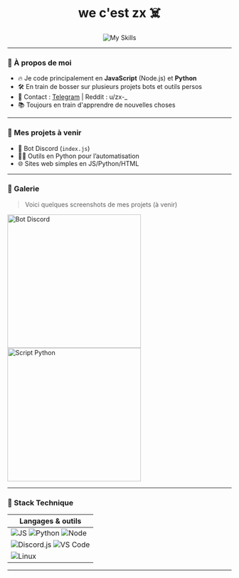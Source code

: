<h1 align="center"> we c'est zx ☠️</h1>

<p align="center">
  <img src="https://skillicons.dev/icons?i=js,py,nodejs,github,vscode,linux&perline=6" alt="My Skills">
</p>

---

### 🧠 À propos de moi

- 🔥 Je code principalement en **JavaScript** (Node.js) et **Python**
- 🛠️ En train de bosser sur plusieurs projets bots et outils persos
- 💬 Contact : [Telegram](https://t.me/zxchillsvibes) | Reddit : u/zx-_  
- 📚 Toujours en train d'apprendre de nouvelles choses

---

### 🚀 Mes projets à venir

- 🤖 Bot Discord (`index.js`)
- 🕵️‍♂️ Outils en Python pour l’automatisation
- 🌐 Sites web simples en JS/Python/HTML

---

### 📸 Galerie

> Voici quelques screenshots de mes projets (à venir)

<img src="assets/bot-discord.png" alt="Bot Discord" width="300"/>
<img src="assets/script-python.png" alt="Script Python" width="300"/>

---

### 🧩 Stack Technique

| Langages & outils |
|-------------------|
| ![JS](https://img.shields.io/badge/JavaScript-F7DF1E?style=for-the-badge&logo=javascript&logoColor=black) ![Python](https://img.shields.io/badge/Python-3776AB?style=for-the-badge&logo=python&logoColor=white) ![Node](https://img.shields.io/badge/Node.js-339933?style=for-the-badge&logo=nodedotjs&logoColor=white) |
| ![Discord.js](https://img.shields.io/badge/Discord.js-5865F2?style=for-the-badge&logo=discord&logoColor=white) ![VS Code](https://img.shields.io/badge/VS%20Code-007ACC?style=for-the-badge&logo=visualstudiocode&logoColor=white) |
| ![Linux](https://img.shields.io/badge/Linux-FCC624?style=for-the-badge&logo=linux&logoColor=black) |

---


